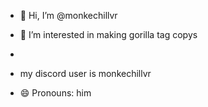 - 👋 Hi, I’m @monkechillvr
- 👀 I’m interested in making gorilla tag copys

- 
- my discord user is monkechillvr
- 😄 Pronouns: him


<!---
monkechillvr/monkechillvr is a ✨ special ✨ repository because its `README.md` (this file) appears on your GitHub profile.
You can click the Preview link to take a look at your changes.
--->
